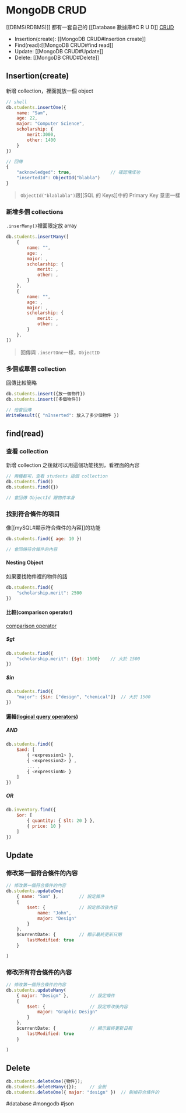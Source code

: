 # MongoDB CRUD
[[DBMS(RDBMS)]] 都有一套自己的 [[Database 數據庫#C R U D]]
[CRUD](https://docs.mongodb.com/manual/crud/)
- Insertion(create): [[MongoDB CRUD#Insertion create]]
- Find(read):[[MongoDB CRUD#find read]]
- Update: [[MongoDB CRUD#Update]]
- Delete: [[MongoDB CRUD#Delete]]

## Insertion(create)
新增 collection，裡面就放一個 object
```js
// shell
db.students.insertOne({
	name: "Sam",
	age: 22,
	major: "Computer Science",
	scholarship: {
		merit:3000,
		other: 1400
	}
})
```
```js
// 回傳
{
	"acknowledged": true,				// 確認傳成功
	"insertedId": ObjectId("blabla")
}
```
> `ObjectId("blablabla")`跟[[SQL 的 Keys]]中的 Primary Key 意思一樣

### 新增多個 collections
`.inserMany()`裡面限定放 array
```js
db.students.insertMany([
	{
		name: "",
		age: ,
		major: ,
		scholarship: {
			merit: ,
			other: ,
		}
	},
	{
		name: "",
		age: ,
		major: ,
		scholarship: {
			merit: ,
			other: ,
		}
	},
])
```
> 回傳與 `.insertOne`一樣，`ObjectID`
### 多個或單個 collection
回傳比較簡略
```js
db.students.insert({放一個物件})
db.students.insert([多個物件])
```
```js
// 他會回傳
WriteResult({ "nInserted": 放入了多少個物件 })
```



## find(read)
### 查看 collection
新增 collection 之後就可以用這個功能找到，看裡面的內容
```js
// 兩種都可，查看 students 這個 collection
db.students.find()
db.students.find({})
```
```js
// 會回傳 ObjectId 跟物件本身
```
### 找到符合條件的項目
像[[mySQL#顯示符合條件的內容]]的功能
```js
db.students.find({ age: 10 })
```
```js
// 會回傳符合條件的內容
```
#### Nesting Object
如果要找物件裡的物件的話
```js
db.students.find({
	"scholarship.merit": 2500
})

```
#### 比較(comparison operator)
[comparison operator](https://docs.mongodb.com/manual/reference/operator/query-comparison/#std-label-query-selectors-comparison)
##### $gt
```js
db.students.find({
	"scholarship.merit": {$gt: 1500}	// 大於 1500
})

```
##### $in
```js
db.students.find({
	"major": {$in: ["design", "chemical"]}	// 大於 1500
})

```

#### 邏輯([logical query operators](https://docs.mongodb.com/manual/reference/operator/query-logical/))
##### AND
```js
db.students.find({
	$and: [
		{ <expression1> }, 
		{ <expression2> } ,
		... ,
		{ <expressionN> } 
	] 
})
```
##### OR
```js
db.inventory.find({
	$or: [
		{ quantity: { $lt: 20 } }, 
		{ price: 10 } 
	] 
})
```



## Update
### 修改第一個符合條件的內容
```js
// 修改第一個符合條件的內容
db.students.updateOne(
	{ name: "Sam" },		// 設定條件
	{
		$set: {				// 設定修改後內容
			name: "John",
			major: "Design"
		}
	},
	$currentDate: {			// 顯示最終更新日期
		lastModified: true
	}

)
```
### 修改所有符合條件的內容
```js
// 修改第一個符合條件的內容
db.students.updateMany(
	{ major: "Design" },		// 設定條件
	{
		$set: {					// 設定修改後內容
			major: "Graphic Design"
		}
	},
	$currentDate: {				// 顯示最終更新日期
		lastModified: true
	}

)
```


## Delete

```js
db.students.deleteOne({物件});
db.students.deleteMany({});		// 全刪
db.students.deleteOne({ major: "design" })	// 刪掉符合條件的
```
#database #mongodb #json